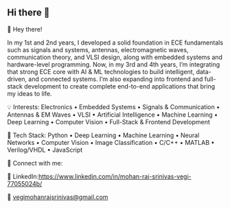 ## Hi there 👋

👋 Hey there!

In my 1st and 2nd years, I developed a solid foundation in ECE fundamentals such as signals and systems, antennas, electromagnetic waves, communication theory, and VLSI design, along with embedded systems and hardware-level programming.
Now, in my 3rd and 4th years, I’m integrating that strong ECE core with AI & ML technologies to build intelligent, data-driven, and connected systems. I’m also expanding into frontend and full-stack development to create complete end-to-end applications that bring my ideas to life.

💡 Interests:
Electronics • Embedded Systems • Signals & Communication • Antennas & EM Waves • VLSI • Artificial Intelligence • Machine Learning • Deep Learning • Computer Vision • Full-Stack & Frontend Development

🧠 Tech Stack:
Python • Deep Learning • Machine Learning • Neural Networks • Computer Vision • Image Classification • C/C++ • MATLAB • Verilog/VHDL • JavaScript 

🔗 Connect with me:

💼 LinkedIn:https://www.linkedin.com/in/mohan-raj-srinivas-vegi-77055024b/

📧 vegimohanrajsrinivas@gmail.com
